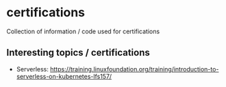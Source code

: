 # certifications
Collection of information / code used for certifications

## Interesting topics / certifications
* Serverless: https://training.linuxfoundation.org/training/introduction-to-serverless-on-kubernetes-lfs157/